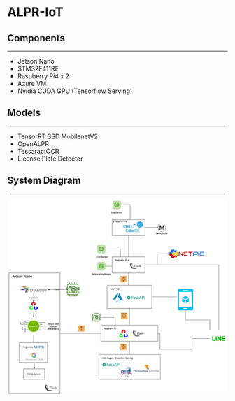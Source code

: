# ALPR-IoT



## Components
---
- Jetson Nano
- STM32F411RE
- Raspberry Pi4 x 2
- Azure VM
- Nvidia CUDA GPU (Tensorflow Serving)

## Models
---
- TensorRT SSD MobilenetV2
- OpenALPR
- TessaractOCR
- License Plate Detector

## System Diagram
---
![](docs/iot.jpg)


